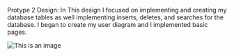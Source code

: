 Protype 2 Design: In This design I focused on implementing and creating my database tables as well implementing inserts, deletes, and searches for the database.
I began to create my user diagram and I implemented basic pages.

![This is an image](/assets/images/sequencedia.png)
